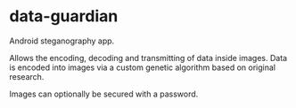 # data-guardian
Android steganography app.

Allows the encoding, decoding and transmitting of data inside images.
Data is encoded into images via a custom genetic algorithm based on original research.

Images can optionally be secured with a password.
